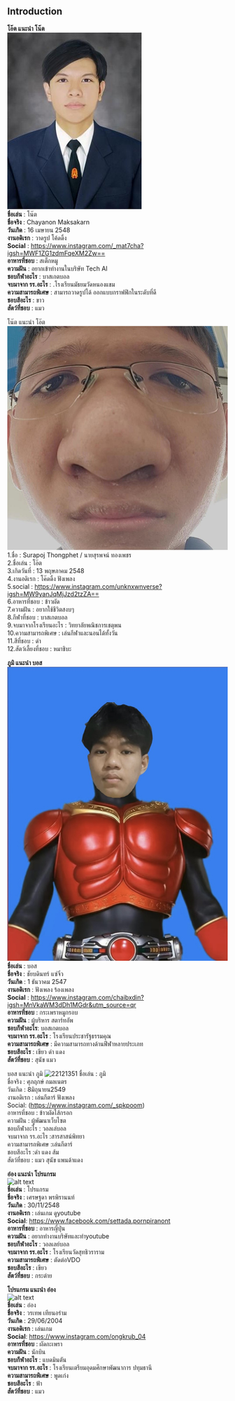 ## Introduction
**โอ๊ต แนะนำ โน๊ต** <br />
![Note's pic](IMG/note.jpg) <br />
**ชื่อเล่น** : โน๊ต <br />
**ชื่อจริง** : Chayanon Maksakarn  <br />
**วันเกิด** : 16 เมษายน 2548 <br />
**งานอดิเรก** : วาดรูป โค้ดดิ้ง <br />
**Social** : https://www.instagram.com/_mat7cha?igsh=MWF1ZG1zdmFqeXM2Zw== <br />
**อาหารที่ชอบ** : สเต็กหมู <br />
**ความฝัน** : อยากเข้าทำงานในบริษัท Tech AI <br />
**ชอบกีฬาอะไร** : บาสเกตบอล <br />
**จบมาจาก รร.อะไร** : .โรงเรียนมัธยมวัดหนองแขม <br />
**ความสามารถพิเศษ** : สามารถวาดรูปได้ ออกแบบกราฟฟิกในระดับที่ดี <br />
**ชอบสีอะไร** : ขาว <br />
**สัตว์ที่ชอบ** : แมว <br />

โน๊ต แนะนำ โอ๊ต <br /> ![alt text](IMG/oatpic.jpg) <br />
1.ชื่อ : Surapoj Thongphet / นายสุรพจน์ ทองเพชร <br />
2.ชื่อเล่น : โอ๊ต <br />
3.เกิดวันที่ : 13 พฤษภาคม 2548 <br />
4.งานอดิเรก : โค๊ดดิ้ง ฟังเพลง <br />
5.social : https://www.instagram.com/unknxwnverse?igsh=MW9yanJqMjJzd2tzZA== <br />
6.อาหารที่ชอบ : ข้าวผัด <br />
7.ความฝัน : อยากใช้ชีวิตสงบๆ <br />
8.กีฬาที่ชอบ : บาสเกตบอล <br />
9.จบมาจากโรงเรียนอะไร : วิทยาลัยพณิชการเชตุพน <br />
10.ความสามารถพิเศษ : เล่นกีฬาและนอนได้ทั้งวัน <br />
11.สีที่ชอบ : ดำ <br />
12.สัตว์เลี้ยงที่ชอบ : หมาชิบะ <br />

**ภูมิ แนะนำ บอส** ![alt text](IMG/21E877E9-D90D-42A4-A617-A9A6F5375ADF.jpeg) <br />
**ชื่อเล่น** : บอส <br />
**ชื่อจริง** : ชัยบดินทร์ แซ่จิ๋ว <br />
**วันเกิด** : 1 ธันวาคม 2547 <br />
**งานอดิเรก** : ฟังเพลง ร้องเพลง <br />
**Social** : https://www.instagram.com/chaibxdin?igsh=MnVkaWM3dDh1MGdr&utm_source=qr <br />
**อาหารที่ชอบ** : กระเพราหมูกรอบ <br />
**ความฝัน** : ผู้บริหาร สตาร์ทอัพ <br />
**ชอบกีฬาอะไร**: บอสเกตบอล <br />
**จบมาจาก รร.อะไร** : โรงเรียนประชารัฐธรรมคุณ <br />
**ความสามารถพิเศษ** : มีความสามารถทางด้านฟีฬาหลายประเภท <br />
**ชอบสีอะไร** : เขียว ดำ แดง <br />
**สัตว์ที่ชอบ** : สุนัข แมว <br />

บอส แนะนำ ภูมิ 
![22121351](https://github.com/user-attachments/assets/5cb3ffeb-4e8d-462f-b15b-c06d3cb81c14)
ชื่อเล่น : ภูมิ <br />
ชื่อจริง : ศุภฤกษ์ กมลเนตร <br />
วันเกิด : 8มิถุนายน2549 <br />
งานอดิเรก : เล่นกีตาร์ ฟังเพลง <br />
Social: (https://www.instagram.com/_spkpoom) <br />
อาหารที่ชอบ : ข้าวผัดไส้กรอก <br />
ความฝัน :  ผู้พัฒนาเว็บไซต <br />
ชอบกีฬาอะไร :  วอลเล่บอล <br />
จบมาจาก รร.อะไร :สารสาสน์พิทยา <br />
ความสามารถพิเศษ :เล่นกีตาร์ <br />
ชอบสีอะไร :ดำ แดง ส้ม <br />
สัตว์ที่ชอบ : แมว สุนัข แพนด้าแดง <br />

**อ๋อง แนะนำ โปรแกรม** <br />
![alt text](https://github.com/NAIOATz/INT100-G6-suanmaiton/blob/woratep-112/IMG/Program.jpg?raw=true) <br />
**ชื่อเล่น** : โปรแกรม <br />
**ชื่อจริง** : เศรษฐดา พรพิรานนท์ <br />
**วันเกิด** : 30/11/2548 <br />
**งานอดิเรก** : เล่นเกม ดูyoutube <br />
**Social**: https://www.facebook.com/settada.pornpiranont <br />
**อาหารที่ชอบ** : อาหารญี่ปุ่น <br />
**ความฝัน** : อยากทำงานบริษัทและทำyoutube <br />
**ชอบกีฬาอะไร** : วอลเลย์บอล <br />
**จบมาจาก รร.อะไร** : โรงเรียนวัดสุทธิวราราม <br />
**ความสามารถพิเศษ** : ตัดต่อVDO <br />
**ชอบสีอะไร** : เขียว <br />
**สัตว์ที่ชอบ** : กระต่าย <br />

**โปรแกรม แนะนำ อ๋อง** <br />
![alt text](https://github.com/NAIOATz/INT100-G6-suanmaiton/blob/main/IMG/Ong.jpg?raw=true) <br />
**ชื่อเล่น** : อ๋อง <br />
**ชื่อจริง** : วรเทพ เทียนอร่าม <br />
**วันเกิด** : 29/06/2004 <br />
**งานอดิเรก** : เล่นเกม <br />
**Social**: https://www.instagram.com/ongkrub_04 <br />
**อาหารที่ชอบ** : ผัดกะเพรา <br />
**ความฝัน** : นักบิน <br />
**ชอบกีฬาอะไร** : แบดมินตัน <br />
**จบมาจาก รร.อะไร** : โรงเรียนเตรียมอุดมศึกษาพัฒนาการ ปทุมธานี <br />
**ความสามารถพิเศษ** : พูดเก่ง <br />
**ชอบสีอะไร** : ฟ้า <br />
**สัตว์ที่ชอบ** : แมว <br />
